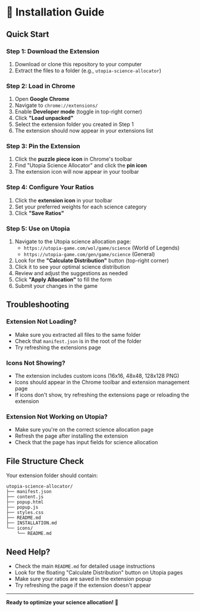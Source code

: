 # 🚀 Installation Guide

## Quick Start

### Step 1: Download the Extension
1. Download or clone this repository to your computer
2. Extract the files to a folder (e.g., `utopia-science-allocator`)

### Step 2: Load in Chrome
1. Open **Google Chrome**
2. Navigate to `chrome://extensions/`
3. Enable **Developer mode** (toggle in top-right corner)
4. Click **"Load unpacked"**
5. Select the extension folder you created in Step 1
6. The extension should now appear in your extensions list

### Step 3: Pin the Extension
1. Click the **puzzle piece icon** in Chrome's toolbar
2. Find "Utopia Science Allocator" and click the **pin icon**
3. The extension icon will now appear in your toolbar

### Step 4: Configure Your Ratios
1. Click the **extension icon** in your toolbar
2. Set your preferred weights for each science category
3. Click **"Save Ratios"**

### Step 5: Use on Utopia
1. Navigate to the Utopia science allocation page:
   - `https://utopia-game.com/wol/game/science` (World of Legends)
   - `https://utopia-game.com/gen/game/science` (General)
2. Look for the **"Calculate Distribution"** button (top-right corner)
3. Click it to see your optimal science distribution
4. Review and adjust the suggestions as needed
5. Click **"Apply Allocation"** to fill the form
6. Submit your changes in the game

## Troubleshooting

### Extension Not Loading?
- Make sure you extracted all files to the same folder
- Check that `manifest.json` is in the root of the folder
- Try refreshing the extensions page

### Icons Not Showing?
- The extension includes custom icons (16x16, 48x48, 128x128 PNG)
- Icons should appear in the Chrome toolbar and extension management page
- If icons don't show, try refreshing the extensions page or reloading the extension

### Extension Not Working on Utopia?
- Make sure you're on the correct science allocation page
- Refresh the page after installing the extension
- Check that the page has input fields for science allocation

## File Structure Check

Your extension folder should contain:
```
utopia-science-allocator/
├── manifest.json
├── content.js
├── popup.html
├── popup.js
├── styles.css
├── README.md
├── INSTALLATION.md
└── icons/
    └── README.md
```

## Need Help?

- Check the main `README.md` for detailed usage instructions
- Look for the floating "Calculate Distribution" button on Utopia pages
- Make sure your ratios are saved in the extension popup
- Try refreshing the page if the extension doesn't appear

---

**Ready to optimize your science allocation! 🎯**
